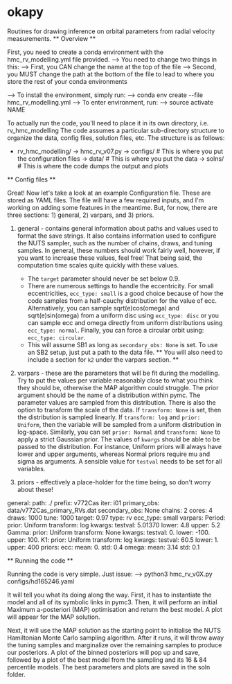 # okapy
Routines for drawing inference on orbital parameters from radial velocity measurements.
** Overview **

First, you need to create a conda environment with the hmc_rv_modelling.yml file provided.
  --> You need to change two things in this:
      --> First, you CAN change the name at the top of the file
      --> Second, you MUST change the path at the bottom of the file to lead to where you
          store the rest of your conda environments

  --> To install the environment, simply run:
      --> conda env create --file hmc_rv_modelling.yml
  --> To enter environment, run:
      --> source activate NAME


To actually run the code, you'll need to place it in its own directory, i.e. rv_hmc_modelling
The code assumes a particular sub-directory structure to organize the data, config files,
solution files, etc. The structure is as follows:

  - rv_hmc_modelling/
    -> hmc_rv_v07.py
    -> configs/  # This is where you put the configuration files
    -> data/     # This is where you put the data
    -> solns/    # This is where the code dumps the output and plots


** Config files **

Great! Now let's take a look at an example Configuration file. These are stored as YAML
files. The file will have a few required inputs, and I'm working on adding some features in
the meantime. But, for now, there are three sections: 1) general, 2) varpars, and 3) priors.
  1) general - contains general information about paths and values used to format the save
     strings. It also contains information used to configure the NUTS sampler, such as the
     number of chains, draws, and tuning samples. In general, these numbers should work
     fairly well, however, if you want to increase these values, feel free! That being said,
     the computation time scales quite quickly with these values.
     - The `target` parameter should never be set below 0.9.
     - There are numerous settings to handle the eccentricity.
     For small eccentricities, `ecc_type: small` is a good choice because of how the
     code samples from a half-cauchy distribution for the value of ecc. Alternatively,
     you can sample sqrt(e)cos(omega) and sqrt(e)sin(omega) from a uniform disc using
     `ecc_type: disc` or you can sample ecc and omega directly from uniform distributions
     using `ecc_type: normal`. Finally, you can force a circular orbit using:
     `ecc_type: circular`.
     - This will assume SB1 as long as `secondary_obs: None` is set. To use an SB2 setup,
       just put a path to the data file. ** You will also need to include a section for
       `k2` under the varpars section. **

  2) varpars - these are the parameters that will be fit during the modelling.
     Try to put the values per variable reasonably close to what you think
     they should be, otherwise the MAP algorithm could struggle. The prior argument
     should be the name of a distribution within pymc. The parameter values are
     sampled from this distribution. There is also the option to transform the
     scale of the data. If `transform: None` is set, then the distribution is sampled
     linearly. If `transform: log` and `prior: Uniform`, then the variable will be sampled
     from a uniform distribution in log-space. Similarly, you can set `prior: Normal`
     and `transform: None` to apply a strict Gaussian prior. The values of `kwargs`
     should be able to be passed to the distribution. For instance, Uniform priors will
     always have lower and upper arguments, whereas Normal priors require mu and sigma
     as arguments. A sensible value for `testval` needs to be set for all variables.

  3) priors - effectively a place-holder for the time being, so don't worry about these!

  general:
    path: ./
    prefix: v772Cas
    iter: i01
    primary_obs: data/v772Cas_primary_RVs.dat
    secondary_obs: None
    chains: 2
    cores: 4
    draws: 1000
    tune: 1000
    target: 0.97
    type: rv
    ecc_type: small
  varpars:
    Period:
      prior: Uniform
      transform: log
      kwargs:
        testval: 5.01370
        lower: 4.8
        upper: 5.2
    Gamma:
      prior: Uniform
      transform: None
      kwargs:
        testval: 0.
        lower: -100.
        upper: 100.
    K1:
      prior: Uniform
      transform: log
      kwargs:
        testval: 60.5
        lower: 1.
        upper: 400
  priors:
    ecc:
      mean: 0.
      std: 0.4
    omega:
      mean: 3.14
      std: 0.1


** Running the code **

Running the code is very simple. Just issue:
  --> python3 hmc_rv_v0X.py configs/hd165246.yaml

It will tell you what its doing along the way.
First, it has to instantiate the model and all of
its symbolic links in pymc3. Then, it will perform
an initial Maximum a-posteriori (MAP) optimisation
and return the best model. A plot will appear for
the MAP solution.

Next, it will use the MAP solution as the starting
point to initialise the NUTS Hamiltonian Monte Carlo
sampling algorithm. After it runs, it will throw
away the tuning samples and marginalize over the
remaining samples to produce our posteriors. A plot
of the binned posteriors will pop up and save,
followed by a plot of the best model from the sampling
and its 16 & 84 percentile models. The best parameters
and plots are saved in the soln folder.
